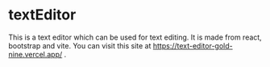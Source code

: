 # textEditor
 This is a text editor which can be used for text editing. It is made from react, bootstrap and vite. You can visit this site at https://text-editor-gold-nine.vercel.app/ .
